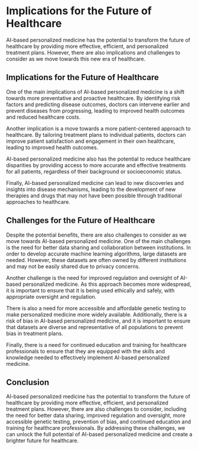Implications for the Future of Healthcare
===========================================================================

AI-based personalized medicine has the potential to transform the future of healthcare by providing more effective, efficient, and personalized treatment plans. However, there are also implications and challenges to consider as we move towards this new era of healthcare.

Implications for the Future of Healthcare
-----------------------------------------

One of the main implications of AI-based personalized medicine is a shift towards more preventative and proactive healthcare. By identifying risk factors and predicting disease outcomes, doctors can intervene earlier and prevent diseases from progressing, leading to improved health outcomes and reduced healthcare costs.

Another implication is a move towards a more patient-centered approach to healthcare. By tailoring treatment plans to individual patients, doctors can improve patient satisfaction and engagement in their own healthcare, leading to improved health outcomes.

AI-based personalized medicine also has the potential to reduce healthcare disparities by providing access to more accurate and effective treatments for all patients, regardless of their background or socioeconomic status.

Finally, AI-based personalized medicine can lead to new discoveries and insights into disease mechanisms, leading to the development of new therapies and drugs that may not have been possible through traditional approaches to healthcare.

Challenges for the Future of Healthcare
---------------------------------------

Despite the potential benefits, there are also challenges to consider as we move towards AI-based personalized medicine. One of the main challenges is the need for better data sharing and collaboration between institutions. In order to develop accurate machine learning algorithms, large datasets are needed. However, these datasets are often owned by different institutions and may not be easily shared due to privacy concerns.

Another challenge is the need for improved regulation and oversight of AI-based personalized medicine. As this approach becomes more widespread, it is important to ensure that it is being used ethically and safely, with appropriate oversight and regulation.

There is also a need for more accessible and affordable genetic testing to make personalized medicine more widely available. Additionally, there is a risk of bias in AI-based personalized medicine, and it is important to ensure that datasets are diverse and representative of all populations to prevent bias in treatment plans.

Finally, there is a need for continued education and training for healthcare professionals to ensure that they are equipped with the skills and knowledge needed to effectively implement AI-based personalized medicine.

Conclusion
----------

AI-based personalized medicine has the potential to transform the future of healthcare by providing more effective, efficient, and personalized treatment plans. However, there are also challenges to consider, including the need for better data sharing, improved regulation and oversight, more accessible genetic testing, prevention of bias, and continued education and training for healthcare professionals. By addressing these challenges, we can unlock the full potential of AI-based personalized medicine and create a brighter future for healthcare.


